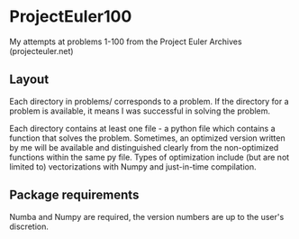 # ProjectEuler100
My attempts at problems 1-100 from the Project Euler Archives (projecteuler.net) 

## Layout
Each directory in problems/ corresponds to a problem. If the directory for a problem is available, it means I was successful in solving the problem.

Each directory contains at least one file - a python file which contains a function that solves the problem. Sometimes, an optimized version written by me 
will be available and distinguished clearly from the non-optimized functions within the same py file. Types of optimization include (but are not limited to) vectorizations with Numpy and just-in-time compilation.

## Package requirements
Numba and Numpy are required, the version numbers are up to the user's discretion. 
